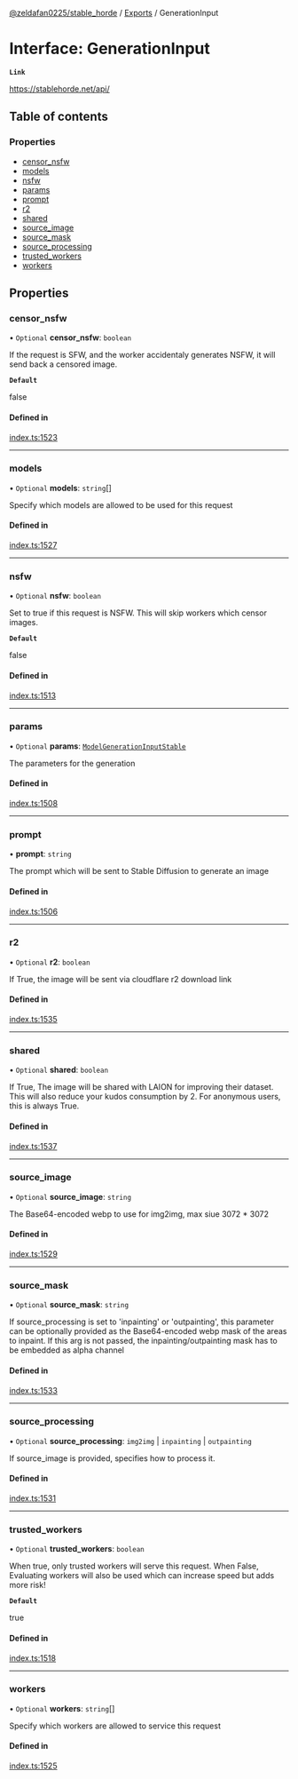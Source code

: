 [@zeldafan0225/stable_horde](../modules.md) / [Exports](../modules.md) / GenerationInput

# Interface: GenerationInput

**`Link`**

https://stablehorde.net/api/

## Table of contents

### Properties

- [censor\_nsfw](GenerationInput.md#censor_nsfw)
- [models](GenerationInput.md#models)
- [nsfw](GenerationInput.md#nsfw)
- [params](GenerationInput.md#params)
- [prompt](GenerationInput.md#prompt)
- [r2](GenerationInput.md#r2)
- [shared](GenerationInput.md#shared)
- [source\_image](GenerationInput.md#source_image)
- [source\_mask](GenerationInput.md#source_mask)
- [source\_processing](GenerationInput.md#source_processing)
- [trusted\_workers](GenerationInput.md#trusted_workers)
- [workers](GenerationInput.md#workers)

## Properties

### censor\_nsfw

• `Optional` **censor\_nsfw**: `boolean`

If the request is SFW, and the worker accidentaly generates NSFW, it will send back a censored image.

**`Default`**

false

#### Defined in

[index.ts:1523](https://github.com/ZeldaFan0225/stable_horde/blob/bf3b9d2/index.ts#L1523)

___

### models

• `Optional` **models**: `string`[]

Specify which models are allowed to be used for this request

#### Defined in

[index.ts:1527](https://github.com/ZeldaFan0225/stable_horde/blob/bf3b9d2/index.ts#L1527)

___

### nsfw

• `Optional` **nsfw**: `boolean`

Set to true if this request is NSFW. This will skip workers which censor images.

**`Default`**

false

#### Defined in

[index.ts:1513](https://github.com/ZeldaFan0225/stable_horde/blob/bf3b9d2/index.ts#L1513)

___

### params

• `Optional` **params**: [`ModelGenerationInputStable`](ModelGenerationInputStable.md)

The parameters for the generation

#### Defined in

[index.ts:1508](https://github.com/ZeldaFan0225/stable_horde/blob/bf3b9d2/index.ts#L1508)

___

### prompt

• **prompt**: `string`

The prompt which will be sent to Stable Diffusion to generate an image

#### Defined in

[index.ts:1506](https://github.com/ZeldaFan0225/stable_horde/blob/bf3b9d2/index.ts#L1506)

___

### r2

• `Optional` **r2**: `boolean`

If True, the image will be sent via cloudflare r2 download link

#### Defined in

[index.ts:1535](https://github.com/ZeldaFan0225/stable_horde/blob/bf3b9d2/index.ts#L1535)

___

### shared

• `Optional` **shared**: `boolean`

If True, The image will be shared with LAION for improving their dataset. This will also reduce your kudos consumption by 2. For anonymous users, this is always True.

#### Defined in

[index.ts:1537](https://github.com/ZeldaFan0225/stable_horde/blob/bf3b9d2/index.ts#L1537)

___

### source\_image

• `Optional` **source\_image**: `string`

The Base64-encoded webp to use for img2img, max siue 3072 * 3072

#### Defined in

[index.ts:1529](https://github.com/ZeldaFan0225/stable_horde/blob/bf3b9d2/index.ts#L1529)

___

### source\_mask

• `Optional` **source\_mask**: `string`

If source_processing is set to 'inpainting' or 'outpainting', this parameter can be optionally provided as the Base64-encoded webp mask of the areas to inpaint. If this arg is not passed, the inpainting/outpainting mask has to be embedded as alpha channel

#### Defined in

[index.ts:1533](https://github.com/ZeldaFan0225/stable_horde/blob/bf3b9d2/index.ts#L1533)

___

### source\_processing

• `Optional` **source\_processing**: `img2img` \| `inpainting` \| `outpainting`

If source_image is provided, specifies how to process it.

#### Defined in

[index.ts:1531](https://github.com/ZeldaFan0225/stable_horde/blob/bf3b9d2/index.ts#L1531)

___

### trusted\_workers

• `Optional` **trusted\_workers**: `boolean`

When true, only trusted workers will serve this request. When False, Evaluating workers will also be used which can increase speed but adds more risk!

**`Default`**

true

#### Defined in

[index.ts:1518](https://github.com/ZeldaFan0225/stable_horde/blob/bf3b9d2/index.ts#L1518)

___

### workers

• `Optional` **workers**: `string`[]

Specify which workers are allowed to service this request

#### Defined in

[index.ts:1525](https://github.com/ZeldaFan0225/stable_horde/blob/bf3b9d2/index.ts#L1525)
